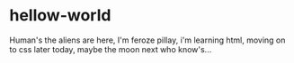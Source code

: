 # hellow-world
Human's the aliens are here, 
I'm feroze pillay,
i'm learning html,
moving on to css later today,
maybe the moon next who know's...
